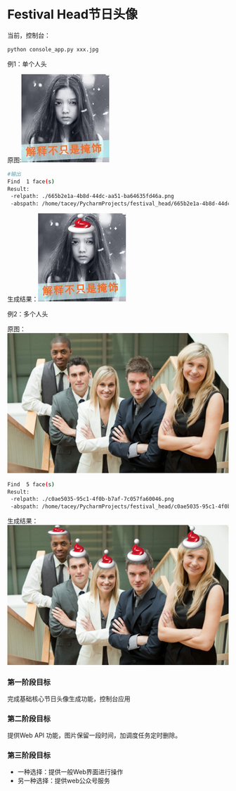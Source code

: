 #  Festival Head节日头像

当前，控制台：

```bash
python console_app.py xxx.jpg
```

例1：单个人头

原图:![](1.jpg)
```bash
#输出
Find  1 face(s)
Result:
 -relpath: ./665b2e1a-4b8d-44dc-aa51-ba64635fd46a.png
 -abspath: /home/tacey/PycharmProjects/festival_head/665b2e1a-4b8d-44dc-aa51-ba64635fd46a.png
 ```
 生成结果：![](665b2e1a-4b8d-44dc-aa51-ba64635fd46a.png)

例2：多个人头

原图：![](2.jpg)
```bash
Find  5 face(s)
Result:
 -relpath: ./c0ae5035-95c1-4f0b-b7af-7c057fa60046.png
 -abspath: /home/tacey/PycharmProjects/festival_head/c0ae5035-95c1-4f0b-b7af-7c057fa60046.png
 ```
 生成结果：![](c0ae5035-95c1-4f0b-b7af-7c057fa60046.png)





### 第一阶段目标

完成基础核心节日头像生成功能，控制台应用


###  第二阶段目标

提供Web API 功能，图片保留一段时间，加调度任务定时删除。



### 第三阶段目标



+ 一种选择：提供一般Web界面进行操作
+ 另一种选择：提供web公众号服务
